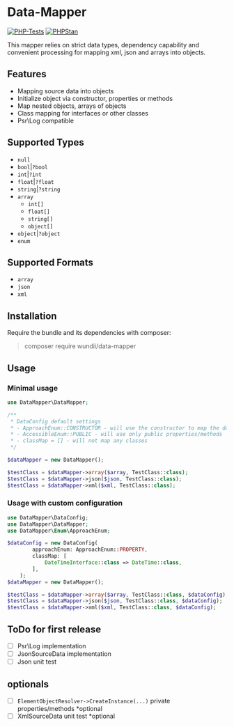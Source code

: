 # Data-Mapper

[![PHP-Tests](https://github.com/wundii/data-mapper/actions/workflows/code_quality.yml/badge.svg)](https://github.com/wundii/data-mapper/actions/workflows/code_quality.yml)
[![PHPStan](https://img.shields.io/badge/PHPStan-level%209-brightgreen.svg?style=flat)](https://phpstan.org/)

This mapper relies on strict data types, dependency capability and convenient processing for mapping xml, json and arrays into objects.

## Features
- Mapping source data into objects
- Initialize object via constructor, properties or methods
- Map nested objects, arrays of objects
- Class mapping for interfaces or other classes
- Psr\Log compatible

## Supported Types
- `null`
- `bool`|`?bool`
- `int`|`?int`
- `float`|`?float`
- `string`|`?string`
- `array`
  - `int[]`
  - `float[]`
  - `string[]`
  - `object[]`
- `object`|`?object`
- `enum`

## Supported Formats
- `array`
- `json`
- `xml`

## Installation
Require the bundle and its dependencies with composer:

> composer require wundii/data-mapper

## Usage
### Minimal usage
```php
use DataMapper\DataMapper;

/**
 * DataConfig default settings
 * - ApproachEnum::CONSTRUCTOR - will use the constructor to map the data
 * - AccessibleEnum::PUBLIC - will use only public properties/methods
 * - classMap = [] - will not map any classes 
 */

$dataMapper = new DataMapper();

$testClass = $dataMapper->array($array, TestClass::class);
$testClass = $dataMapper->json($json, TestClass::class);
$testClass = $dataMapper->xml($xml, TestClass::class);
```

### Usage with custom configuration
```php
use DataMapper\DataConfig;
use DataMapper\DataMapper;
use DataMapper\Enum\ApproachEnum;

$dataConfig = new DataConfig(
        approachEnum: ApproachEnum::PROPERTY,
        classMap: [
            DateTimeInterface::class => DateTime::class,
        ],
    );
$dataMapper = new DataMapper();

$testClass = $dataMapper->array($array, TestClass::class, $dataConfig);
$testClass = $dataMapper->json($json, TestClass::class, $dataConfig);
$testClass = $dataMapper->xml($xml, TestClass::class, $dataConfig);
```

## ToDo for first release
- [ ] Psr\Log implementation
- [ ] JsonSourceData implementation
- [ ] Json unit test

## optionals
- [ ] `ElementObjectResolver->CreateInstance(...)` private properties/methods *optional
- [ ] XmlSourceData unit test *optional